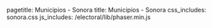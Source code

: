 pagetitle: Municipios - Sonora
title: Municipios - Sonora
css_includes: sonora.css
js_includes: /electoral/lib/phaser.min.js

<div id="data-entries" style="visibility: hidden">
  <div class="datum">
    <strong>Municipio:</strong> <span id="municipio"></span>
  </div>
  <div class="datum">
    <strong>Lista nominal:</strong> <span id="lnominal"></span>
  </div>
  <div class="datum">
    <strong>Secciones:</strong> <span id="secciones"></span>
  </div>
  <div class="datum">
    <strong>Casillas urbanas:</strong> <span id="urbanas"></span>
  </div>
  <div class="datum">
    <strong>Casillas no urbanas:</strong> <span id="rurales"></span>
  </div>
</div>

<div id="info-sonora" class="center-width" style="font-family: 'Libertinus Sans'">
  <script type="text/javascript" src="LoadingScene.js"></script>
  <script type="text/javascript" src="MapScene.js"></script>
  <script type="text/javascript" src="game.js"></script>
</div>
